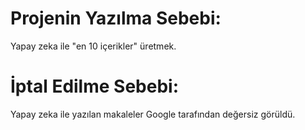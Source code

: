 # Projenin Yazılma Sebebi:
Yapay zeka ile "en 10 içerikler" üretmek.

# İptal Edilme Sebebi:
Yapay zeka ile yazılan makaleler Google tarafından değersiz görüldü.
